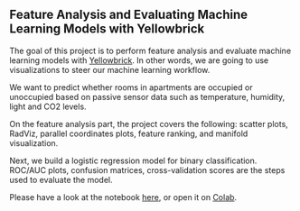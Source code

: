 ## Feature Analysis and Evaluating Machine Learning Models with Yellowbrick

The goal of this project is to perform feature analysis and evaluate machine learning models with [Yellowbrick](https://www.scikit-yb.org/en/latest/). In other words, we are going to use visualizations to steer our machine learning workflow.  

We want to predict whether rooms in apartments are occupied or unoccupied based on passive sensor data such as temperature, humidity, light and CO2 levels.  

On the feature analysis part, the project covers the following: scatter plots, RadViz, parallel coordinates plots, feature ranking, and manifold visualization.

Next, we build a logistic regression model for binary classification. ROC/AUC plots, confusion matrices, cross-validation scores are the steps used to evaluate the model.

Please have a look at the notebook [here](feature-analysis-evaluate-model.ipynb), or open it on [Colab](https://drive.google.com/file/d/1eOqwdg2aeSNpDyRA8jjQAziLHrpXIZ35/view?usp=sharing).
